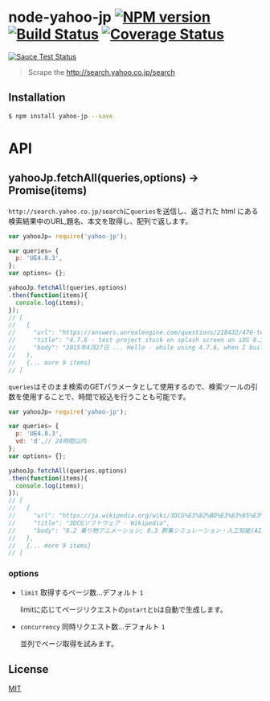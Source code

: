 # node-yahoo-jp [![NPM version][npm-image]][npm] [![Build Status][travis-image]][travis] [![Coverage Status][coveralls-image]][coveralls]

[![Sauce Test Status][sauce-image]][sauce]

> Scrape the http://search.yahoo.co.jp/search

## Installation

```bash
$ npm install yahoo-jp --save
```

# API

## yahooJp.fetchAll(queries,options) -> Promise(items)

`http://search.yahoo.co.jp/search`に`queries`を送信し、返された html にある検索結果中のURL,題名、本文を取得し、配列で返します。

```js
var yahooJp= require('yahoo-jp');

var queries= {
  p: 'UE4.8.3',
};
var options= {};

yahooJp.fetchAll(queries,options)
.then(function(items){
  console.log(items);
});
// [
//   {
//     "url": "https://answers.unrealengine.com/questions/218432/476-test-project-stuck-on-splash-screen-on-ios-83.html",
//     "title": "4.7.6 - test project stuck on splash screen on iOS 8.3 - UE4 ...",
//     "body": "2015年4月27日 ... Hello - while using 4.7.6, when I build a test project (or the Blackjack or Tappy \nChicken sample projects) for iOS and deploy the IPA to my iPhone 6 (running iOS \n8.3) the app hangs on the splash screen. When using 4.5.1, ..."
//   },
//   {... more 9 items}
// ]
```

`queries`はそのまま検索のGETパラメータとして使用するので、検索ツールの引数を使用することで、時間で絞込を行うことも可能です。

```js
var yahooJp= require('yahoo-jp');

var queries= {
  p: 'UE4.8.3',
  vd: 'd',// 24時間以内
};
var options= {};

yahooJp.fetchAll(queries,options)
.then(function(items){
  console.log(items);
});
// [
//   {
//     "url": "https://ja.wikipedia.org/wiki/3DCG%E3%82%BD%E3%83%95%E3%83%88%E3%82%A6%E3%82%A7%E3%82%A2",
//     "title": "3DCGソフトウェア - Wikipedia",
//     "body": "8.2 乗り物アニメーション; 8.3 群集シミュレーション・人工知能(AI)シミュレーション; 8.4 \nクロスシミュレーション; 8.5 破壊シミュレーション; 8.6 シミュレーション及びエフェクト. 8.6\n.1 ボリュームエフェクト; 8.6.2 メッシュ化; 8.6.3 海洋シミュレーション; 8.6.4 その他 ..."
//   },
//   {... more 9 items}
// ]
```

### options

* `limit` 取得するページ数…デフォルト `1`

  limitに応じてページリクエストの`pstart`と`b`は自動で生成します。

* `concurrency` 同時リクエスト数…デフォルト `1`
  
  並列でページ取得を試みます。

License
---
[MIT][License]

[License]: http://59naga.mit-license.org/

[sauce-image]: http://soysauce.berabou.me/u/59798/yahoo-jp.svg
[sauce]: https://saucelabs.com/u/59798
[npm-image]:https://img.shields.io/npm/v/yahoo-jp.svg?style=flat-square
[npm]: https://npmjs.org/package/yahoo-jp
[travis-image]: http://img.shields.io/travis/59naga/yahoo-jp.svg?style=flat-square
[travis]: https://travis-ci.org/59naga/node-yahoo-jp
[coveralls-image]: http://img.shields.io/coveralls/59naga/node-yahoo-jp.svg?style=flat-square
[coveralls]: https://coveralls.io/r/59naga/node-yahoo-jp?branch=master
